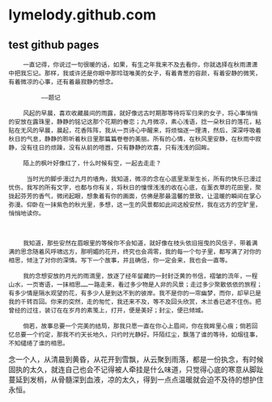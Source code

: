 # lymelody.github.com
test github pages
---
        一直记得，你说过一句很暖的话，如果，有生之年我来不及去看你，你就选择在秋雨潇潇中把我忘记。那样，我或许还是你眼中那玲珑唯美的女子，有着青葱的容颜，有着安静的微笑，有着微凉的心事，还有着最寂静的想念。

             ——题记

        风起的早晨，喜欢收藏晨间的雨露，就好像远古时期那等待将军归来的女子，将心事悄悄的安放在露珠里，静静的铭记这那个花期的眷恋；九月微凉，素心浅语，捻一朵秋日的落花，粘贴在无风的早晨，晨起，花香阵阵，我从一页诗心中醒来，将烦恼逐一理清，然后，深深呼吸着秋日的气息，静静的聆听着秋日里那篇篇卷卷的美丽。所有的心情，在秋风里安静，在秋雨中寂静，没有往日的烦躁，没有从前的喧嚣，只有静静的欢喜，只有浅浅的回眸。

        陌上的枫叶好像红了，什么时候有空，一起去走走？

         当时光的脚步漫过九月的墙角，我知道，微凉的念在心底里渐渐生长，所有的快乐已漫过忧伤，我写的所有文字，也都与你有关，将秋日的憧憬浅浅的收在心底，在薰衣草的花田里，聚拢起芬芳的香气，微闭起眼，想象着有你的画面，仿佛是那最温馨的景致，让温暖的瞬间在掌心弥漫。仰卧在一抹紫色的秋光里，多想，这一生的风景都如此间这般安然，我在远方的空旷里，悄悄地读你。 

      

        我知道，那些安然在眉眼里的等候你不会知道，就好像在枝头依旧摇曳的风信子，带着满满的思念随着风呼啸远方，那明媚的花开，终究也会凋零，我的每一个句子里，都写满了对你的相思，倾注了对你的深情。写下一个故事，并且确信，你一定会来，我也会一直等。

        我的念想安放的月光的雨滴里，放逐了经年留藏的一封封泛黄的书信，褶皱的流年，一程山水，一页寄语，一抹相思……一路走来，看过多少物是人非的风景；走过多少聚散依依的旅程；有多少情是隔水观望的花，有多少人是到达不到的彼岸。我不是你的一帘幽梦，而你，却早已是我的千转百回。你来的突然，走的匆忙，我还来不及，等不及回头欣赏，木兰香已遮不住伤。把曾经的过往，装订在在岁月的素笺上，打开，便是美好；封尘，便已倾城。

        倘若，故事总要一个完美的结局，那我只愿一直在你心上眉间，你在我眸里心痕；倘若回忆总要一个约定，那我不约天长地久，只约时光静好。阡陌红尘，飘落了谁的等待，如烟往事，不知缱绻了谁的相思。

念一个人，从清晨到黄昏，从花开到雪飘，从云聚到雨落，都是一份执念，有时候固执的太久，就连自己也会不记得被人牵挂是什么味道，只觉得心底的寒意从脚趾蔓延到发梢，从骨髓深到血液，凉的太久，得到一点点温暖就会迫不及待的想护住永恒。
